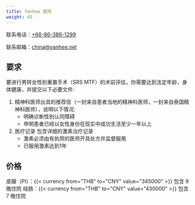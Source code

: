 ```yaml
---
title: Yanhee 医院
weight: 45
---
```


联系电话：[+66-86-386-1299](tel:+66863861299)

联系邮箱：<china@yanhee.net>

## 要求

要进行男转女性别重置手术（SRS MTF）的术前评估，你需要达到法定年龄，身体健康，并提交以下必要文件:

1. 精神科医师出具的推荐信（一封来自患者当地的精神科医师，一封来自泰国精神科医师），说明以下情况:
    - 明确诊断性别认同障碍
    - 申明患者已经以女性身份在现实中成功生活至少一年以上
1. 医疗记录 包含详细的激素治疗记录
    - 激素必须由有执照的医师开具处方并监督服用
    - 已服用激素达到1年

## 价格

皮瓣（PI）：{{< currency from="THB" to="CNY" value="345000" >}} 包含 9 晚住院
结肠：{{< currency from="THB" to="CNY" value="430000" >}} 包含 7 晚住院
